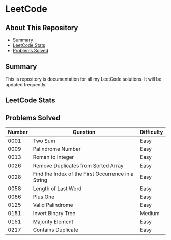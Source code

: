 # LeetCode

## About This Repository
- [Summary](#Summary)
- [LeetCode Stats](#LeetCode-Stats)
- [Problems Solved](#Problems-Solved)

## Summary
This is repository is documentation for all my LeetCode solutions. It will be updated frequently.

## LeetCode Stats

## Problems Solved
| Number | Question | Difficulty |
|--------|----------|------------|
|  0001  |  Two Sum |  Easy      |
|  0009  |  Palindrome Number |  Easy |
|  0013  |  Roman to Integer |  Easy |
|  0026  |  Remove Duplicates from Sorted Array |  Easy |
|  0028  |  Find the Index of the First Occurrence in a String |  Easy |
|  0058  |  Length of Last Word |  Easy |
|  0066  |  Plus One |  Easy |
|  0125  |  Valid Palindrome |  Easy |
|  0151  |  Invert Binary Tree |  Medium |
|  0151  |  Majority Element |  Easy |
|  0217  |  Contains Duplicate |  Easy |
